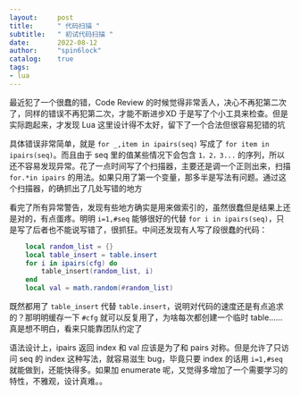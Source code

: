 ```yaml
---
layout:     post
title:      " 代码扫描 "
subtitle:   " 初试代码扫描 "
date:       2022-08-12
author:     "spin6lock"
catalog:    true
tags:
- lua
---
```


最近犯了一个很蠢的错，Code Review 的时候觉得非常丢人，决心不再犯第二次了，同样的错误不再犯第二次，才能不断进步XD 于是写了个小工具来检查。但是实际跑起来，才发现 Lua 这里设计得不太好，留下了一个合法但很容易犯错的坑

具体错误非常简单，就是 `for _,item in ipairs(seq)` 写成了 `for item in ipairs(seq)`。而且由于 seq 里的值某些情况下会包含 `1，2，3...` 的序列，所以还不容易发现异常。花了一点时间写了个扫描器，主要还是调一个正则出来，扫描 `for.*in ipairs` 的用法。如果只用了第一个变量，那多半是写法有问题。通过这个扫描器，的确抓出了几处写错的地方

看完了所有异常警告，发现有些地方确实是用来做索引的，虽然很蠢但是结果上还是对的，有点蛋疼。明明 `i=1,#seq` 能够很好的代替 `for i in ipairs(seq)`，只是写了后者也不能说写错了，很抓狂。中间还发现有人写了段很蠢的代码：

```lua
    local random_list = {}
    local table_insert = table.insert
    for i in ipairs(cfg) do
        table_insert(random_list, i)
    end
    local val = math.random(#random_list)
```

既然都用了 `table_insert` 代替 `table.insert`，说明对代码的速度还是有点追求的？那明明缓存一下 `#cfg` 就可以反复用了，为啥每次都创建一个临时 table…… 真是想不明白，看来只能靠团队约定了

语法设计上，ipairs 返回 index 和 val 应该是为了和 pairs 对称。但是允许了只访问 seq 的 index 这种写法，就容易滋生 bug，毕竟只要 index 的话用 `i=1,#seq` 就能做到，还能快得多。如果加 enumerate 呢，又觉得多增加了一个需要学习的特性，不雅观，设计真难。。
